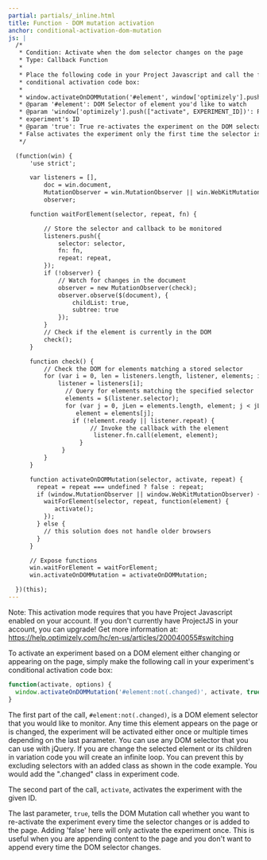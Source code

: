 ```yaml
---
partial: partials/_inline.html
title: Function - DOM mutation activation
anchor: conditional-activation-dom-mutation
js: |
  /*
   * Condition: Activate when the dom selector changes on the page
   * Type: Callback Function
   *
   * Place the following code in your Project Javascript and call the function below in your experiment's
   * conditional activation code box:
   *
   * window.activateOnDOMMutation('#element', window['optimizely'].push(["activate", EXPERIMENT_ID]), true);
   * @param '#element': DOM Selector of element you'd like to watch
   * @param 'window['optimizely'].push(["activate", EXPERIMENT_ID])': Replace EXPERIMENT_ID with the current
   * experiment's ID
   * @param 'true': True re-activates the experiment on the DOM selector changing or being added to the DOM.
   * False activates the experiment only the first time the selector is added or updated.
   */

  (function(win) {
      'use strict';

      var listeners = [],
          doc = win.document,
          MutationObserver = win.MutationObserver || win.WebKitMutationObserver,
          observer;

      function waitForElement(selector, repeat, fn) {

          // Store the selector and callback to be monitored
          listeners.push({
              selector: selector,
              fn: fn,
              repeat: repeat,
          });
          if (!observer) {
              // Watch for changes in the document
              observer = new MutationObserver(check);
              observer.observe($(document), {
                  childList: true,
                  subtree: true
              });
          }
          // Check if the element is currently in the DOM
          check();
      }

      function check() {
          // Check the DOM for elements matching a stored selector
          for (var i = 0, len = listeners.length, listener, elements; i < len; i++) {
              listener = listeners[i];
                // Query for elements matching the specified selector
                elements = $(listener.selector);
                for (var j = 0, jLen = elements.length, element; j < jLen; j++) {
                   element = elements[j];
                  if (!element.ready || listener.repeat) {
                       // Invoke the callback with the element
                        listener.fn.call(element, element);
                    }
               }
          }
      }

      function activateOnDOMMutation(selector, activate, repeat) {
        repeat = repeat === undefined ? false : repeat;
        if (window.MutationObserver || window.WebKitMutationObserver) {
          waitForElement(selector, repeat, function(element) {
             activate();
          });
        } else {
          // this solution does not handle older browsers
        }
      }

      // Expose functions
      win.waitForElement = waitForElement;
      win.activateOnDOMMutation = activateOnDOMMutation;

  })(this);
---
```

Note: This activation mode requires that you have Project Javascript enabled on your account. If you don't currently have ProjectJS in your account, you can upgrade! Get more information at: https://help.optimizely.com/hc/en-us/articles/200040055#switching

To activate an experiment based on a DOM element either changing or appearing on the page, simply make the following call in your experiment's conditional activation code box:

```js
function(activate, options) {
  window.activateOnDOMMutation('#element:not(.changed)', activate, true);
}
```

The first part of the call, `#element:not(.changed)`, is a DOM element selector that you would like to monitor. Any time this element appears on the page or is changed, the experiment will be activated either once or multiple times depending on the last parameter. You can use any DOM selector that you can use with jQuery. If you are change the selected element or its children in variation code you will create an infinite loop. You can prevent this by excluding selectors with an added class as shown in the code example. You would add the ".changed" class in experiment code.

The second part of the call, `activate`, activates the experiment with the given ID.

The last parameter, `true`, tells the DOM Mutation call whether you want to re-activate the experiment every time the selector changes or is added to the page. Adding 'false' here will only activate the experiment once. This is useful when you are appending content to the page and you don't want to append every time the DOM selector changes.
